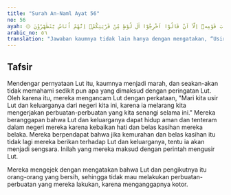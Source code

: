 ```yaml
---
title: "Surah An-Naml Ayat 56"
no: 56
ayah: ۞ فَمَا كَانَ جَوَابَ قَوْمِهٖٓ اِلَّآ اَنْ قَالُوْٓا اَخْرِجُوْٓا اٰلَ لُوْطٍ مِّنْ قَرْيَتِكُمْۙ اِنَّهُمْ اُنَاسٌ يَّتَطَهَّرُوْنَ  
arabic_no: ٥٦
translation: "Jawaban kaumnya tidak lain hanya dengan mengatakan, “Usirlah Lut dan keluarganya dari negerimu; sesungguhnya mereka adalah orang-orang yang (menganggap dirinya) suci.”"
---
```


## Tafsir

Mendengar pernyataan Lut itu, kaumnya menjadi marah, dan seakan-akan tidak memahami sedikit pun apa yang dimaksud dengan peringatan Lut. Oleh karena itu, mereka mengancam Lut dengan perkataan, "Mari kita usir Lut dan keluarganya dari negeri kita ini, karena ia melarang kita mengerjakan perbuatan-perbuatan yang kita senangi selama ini." Mereka beranggapan bahwa Lut dan keluarganya dapat hidup aman dan tenteram dalam negeri mereka karena kebaikan hati dan belas kasihan mereka belaka. Mereka berpendapat bahwa jika kemurahan dan belas kasihan itu tidak lagi mereka berikan terhadap Lut dan keluarganya, tentu ia akan menjadi sengsara. Inilah yang mereka maksud dengan perintah mengusir Lut.

Mereka mengejek dengan mengatakan bahwa Lut dan pengikutnya itu orang-orang yang bersih, sehingga tidak mau melakukan perbuatan-perbuatan yang mereka lakukan, karena menganggapnya kotor.